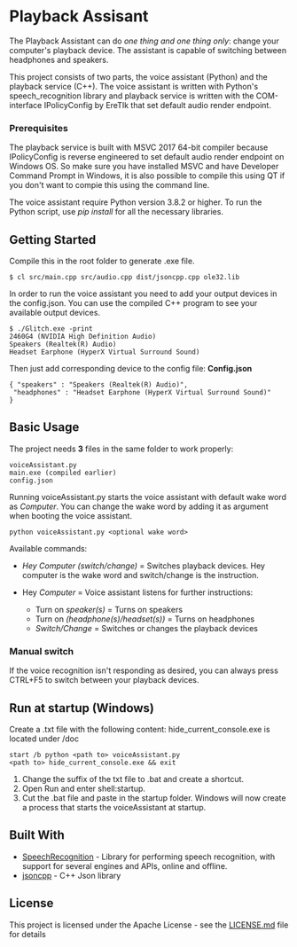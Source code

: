 # Playback Assisant

The Playback Assistant can do *one thing and one thing only*: change your computer's playback device. The assistant is capable of switching between headphones and speakers.  

This project consists of two parts, the voice assistant (Python) and the playback service (C++). The voice assistant is written with Python's speech_recognition library and playback service is written with the COM-interface IPolicyConfig by EreTIk that set default audio render endpoint. 

### Prerequisites
The playback service is built with MSVC 2017 64-bit compiler because IPolicyConfig is reverse engineered to set default audio render endpoint on Windows OS. So make sure you have installed MSVC and have Developer Command Prompt in Windows, it is also possible to compile this using QT if you don't want to compie this using the command line. 

The voice assistant require Python version 3.8.2 or higher. To run the Python script, use *pip install* for all the necessary libraries.

## Getting Started
Compile this in the root folder to generate .exe file. 
```
$ cl src/main.cpp src/audio.cpp dist/jsoncpp.cpp ole32.lib
```

In order to run the voice assistant you need to add your output devices in the config.json.
You can use the compiled C++ program to see your available output devices. 
```
$ ./Glitch.exe -print
2460G4 (NVIDIA High Definition Audio)
Speakers (Realtek(R) Audio)
Headset Earphone (HyperX Virtual Surround Sound)
```
Then just add corresponding device to the config file:
__Config.json__ 
```
{ "speakers" : "Speakers (Realtek(R) Audio)",
 "headphones" : "Headset Earphone (HyperX Virtual Surround Sound)"
}
```
## Basic Usage
The project needs __3__ files in the same folder to work properly:
```
voiceAssistant.py 
main.exe (compiled earlier)
config.json 
```
Running voiceAssistant.py starts the voice assistant with default wake word as *Computer*. You can change the wake word by adding it as argument when booting the voice assistant.  
```
python voiceAssistant.py <optional wake word>
```

Available commands: 
* *Hey Computer* *(switch/change)* = Switches playback devices. Hey computer is the wake word and switch/change is the instruction.

* Hey *Computer* = Voice assistant listens for further instructions:
    * Turn on *speaker(s)* = Turns on speakers
    * Turn on *(headphone(s)/headset(s))* = Turns on headphones
    * *Switch/Change* = Switches or changes the playback devices
### Manual switch

If the voice recognition isn't responding as desired, you can always press CTRL+F5 to switch between your playback devices. 

## Run at startup (Windows)

Create a .txt file with the following content:
hide_current_console.exe is located under /doc
```
start /b python <path to> voiceAssistant.py
<path to> hide_current_console.exe && exit
```
1. Change the suffix of the txt file to .bat and create a shortcut. 
2. Open Run and enter shell:startup. 
3. Cut the .bat file and paste in the startup folder.
Windows will now create a process that starts the voiceAssistant at startup. 


## Built With

* [SpeechRecognition](https://pypi.org/project/SpeechRecognition/) - Library for performing speech recognition, with support for several engines and APIs, online and offline.
* [jsoncpp](https://github.com/open-source-parsers/jsoncpp) - C++ Json library

## License

This project is licensed under the Apache License - see the [LICENSE.md](LICENSE.md) file for details

